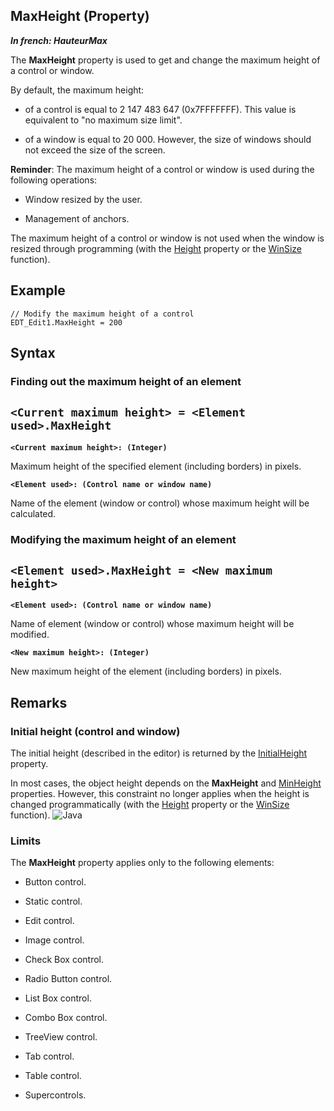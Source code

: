 


## MaxHeight (Property)

***In french: HauteurMax***
	



<a name="XUse"></a>
<a name="Use"></a>
<a name="description"></a>
The **MaxHeight** property is used to get and change the maximum height of a control or window.

By default, the maximum height:

- of a control is equal to 2 147 483 647 (0x7FFFFFFF). This value is equivalent to "no maximum size limit".

- of a window is equal to 20 000. However, the size of windows should not exceed the size of the screen.




**Reminder**: The maximum height of a control or window is used during the following operations:

- Window resized by the user.

- Management of anchors.




The maximum height of a control or window is not used when the window is resized through programming (with the [Height](../Proprietes/2510050.md) property or the [WinSize](../WDLang1/3038020.md) function).








<a name="Example1"></a>
<a name="sample_code"></a>

## Example


```wl
// Modify the maximum height of a control
EDT_Edit1.MaxHeight = 200
```

<a name="XSYNTAX"></a>
<a name="SYNTAX1"></a>

## Syntax

### Finding out the maximum height of an element

`<Current maximum height> = <Element used>.MaxHeight`
---

**`<Current maximum height>: (Integer)`**

Maximum height of the specified element (including borders) in pixels.

**`<Element used>: (Control name or window name)`**

Name of the element (window or control) whose maximum height will be calculated.  


<a name="SYNTAX2"></a>

### Modifying the maximum height of an element

`<Element used>.MaxHeight = <New maximum height>`
---

**`<Element used>: (Control name or window name)`**

Name of element (window or control) whose maximum height will be modified.

**`<New maximum height>: (Integer)`**

New maximum height of the element (including borders) in pixels.  



<a name="NOTE0"></a>
<a name="NOTE0_1"></a>

## Remarks


### Initial height (control and window)
<a name="initial_height_control_and_window_ELTPARAGRAPHE000097"></a>

The initial height (described in the editor) is returned by the [InitialHeight](../Proprietes/2510043.md) property.

In most cases, the object height depends on the **MaxHeight** and [MinHeight](../Proprietes/2510035.md) properties. However, this constraint no longer applies when the height is changed programmatically (with the [Height](../Proprietes/2510050.md) property or the [WinSize](../WDLang1/3038020.md) function).
<a name="NOTE0_2"></a>
![Java](https://doc.pcsoft.fr/ext/images/us/JAVA.png) 

### Limits
<a name="limits_ELTPARAGRAPHE000122"></a>

The **MaxHeight** property applies only to the following elements:

- Button control.

- Static control.

- Edit control.

- Image control.

- Check Box control.

- Radio Button control.

- List Box control.

- Combo Box control.

- TreeView control.

- Tab control.

- Table control.

- Supercontrols.





